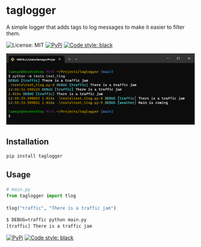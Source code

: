 # taglogger


A simple logger that adds tags to log messages to make it easier to filter them.

![License: MIT](https://img.shields.io/github/license/joaompinto/taglogger?style=for-the-badge&color=%23007ec6)
[![PyPi](https://img.shields.io/pypi/v/lxcraft.svg?style=for-the-badge&color=%23007ec6)](https://pypi.python.org/pypi/taglogger)
[![Code style: black](https://img.shields.io/badge/code%20style-black-000000.svg?style=for-the-badge)](https://github.com/ambv/black)

<img src="imgs\taglogger.png">


## Installation

```bash
pip install taglogger
```

## Usage

```python
# main.py
from taglogger import tlog

tlog("traffic", "There is a traffic jam")
```

```bash
$ DEBUG=traffic python main.py
[traffic] There is a traffic jam
```


[![PyPi](https://img.shields.io/pypi/v/taglogger.svg?style=flat-square)](https://pypi.python.org/pypi/taglogger)
[![Code style: black](https://img.shields.io/badge/code%20style-black-000000.svg?style=flat-square)](https://github.com/ambv/black)
